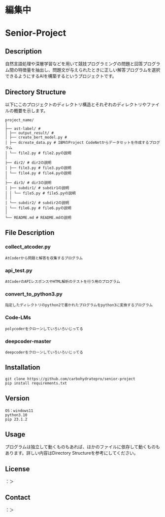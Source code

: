 # 編集中

# Senior-Project

## Description

自然言語処理や深層学習などを用いて競技プログラミングの問題と回答プログラム間の特徴量を抽出し、問題文が与えられたときに正しい解答プログラムを選択できるようにするAIを構築するというプロジェクトです。

## Directory Structure

以下にこのプロジェクトのディレクトリ構造とそれぞれのディレクトリやファイルの概要を示します。

```
project_name/
│
├── ast-label/ # 
│ ├── output_result/ # 
│ ├── create_bert_model.py # 
│ ├── dcreate_data.py # IBMのProject CodeNetからデータセットを作成するプログラム
│ └── file2.py # file2.pyの説明
│
├── dir2/ # dir2の説明
│ ├── file3.py # file3.pyの説明
│ └── file4.py # file4.pyの説明
│
├── dir3/ # dir3の説明
│ ├── subdir1/ # subdir1の説明
│ │ └── file5.py # file5.pyの説明
│ │
│ └── subdir2/ # subdir2の説明
│ └── file6.py # file6.pyの説明
│
└── README.md # README.mdの説明
```


## File Description

### collect_atcoder.py
```text
AtCoderから問題と解答を収集するプログラム
```

### api_test.py
```text
AtCoderのAPIレスポンスやHTML解析のテストを行う用のプログラム
```

### convert_to_python3.py
```text
指定したディレクトリのpython2で書かれたプログラムをpython3に変換するプログラム
```

### Code-LMs
```text
polycoderをクローンしていろいろいじってる
```

### deepcoder-master
```text
deepcoderをクローンしていろいろいじってる
```

## Installation

```
git clone https://github.com/carbohydratepro/senior-project
pip install requirements.txt
```

## Version
```
OS：windows11
python3.10
pip 23.1.2
```

## Usage

プログラムは独立して動くものもあれば、ほかのファイルに依存して動くものもあります。詳しい内容はDirectory Structureを参考にしてください。

## License

：＞

## Contact

：＞
